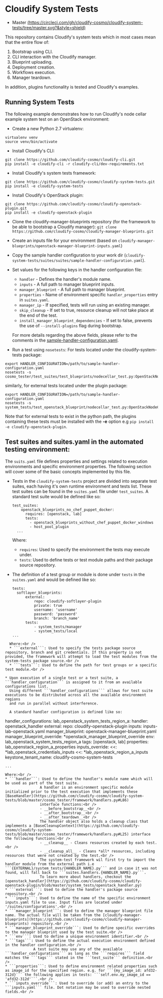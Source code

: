 Cloudify System Tests
==================

* Master [(https://circleci.com/gh/cloudify-cosmo/cloudify-system-tests/tree/master.svg?&style=shield)](https://circleci.com/gh/cloudify-cosmo/cloudify-system-tests/tree/master)


This repository contains Cloudify's system tests which in most cases mean that the entire flow of:

1. Bootstrap using CLI.
2. CLI interaction with the Cloudify manager.
2. Blueprint uploading.
3. Deployment creation.
4. Workflows execution.
5. Manager teardown.

In addition, plugins functionality is tested and Cloudify's examples.

## Running System Tests

The following example demonstrates how to run Cloudify's node cellar example system test on an OpenStack environment:

* Create a new Python 2.7 virtualenv:
```
virtualenv venv
source venv/bin/activate
```

* Install Cloudify's CLI:
```
git clone https://github.com/cloudify-cosmo/cloudify-cli.git
pip install -e cloudify-cli -r cloudify-cli/dev-requirements.txt
```

* Install Cloudify's system tests framework:
```
git clone https://github.com/cloudify-cosmo/cloudify-system-tests.git
pip install -e cloudify-system-tests
```

* Install Cloudify's OpenStack plugin:
```
git clone https://github.com/cloudify-cosmo/cloudify-openstack-plugin.git
pip install -e cloudify-openstack-plugin
```

* Clone the cloudify-manager-blueprints repository (for the framework to be able to bootstrap a Cloudify manager):
```git clone https://github.com/cloudify-cosmo/cloudify-manager-blueprints.git```

* Create an inputs file for your environment (based on `cloudify-manager-blueprints/openstack-manager-blueprint-inputs.yaml`)

* Copy the sample handler configuration to your work dir (`cloudify-system-tests/suites/suites/sample-handler-configuration.yaml`).

* Set values for the following keys in the handler configuration file:
  - ```handler``` - Defines the handler's module name.
  - ```inputs``` - A full path to manager blueprint inputs.
  - ```manager_blueprint``` - A full path to manager blueprint.
  - ```properties``` - Name of environment specific ```handler_properties``` entry in ```suites.yaml```.
  - ```manager_ip``` - If specified, tests will run using an existing manager.
  - ```skip_cleanup``` - If set to true, resource cleanup will not take place at the end of the test.
  - ```install_manager_blueprint_dependencies``` - If set to false, prevents the use of ```--install-plugins``` flag during bootstrap.

  For more details regarding the above fields, please refer to the comments in the [sample-handler-configuration.yaml](https://github.com/cloudify-cosmo/cloudify-system-tests/blob/master/suites/suites/sample-handler-configuration.yaml).

* Run a test using `nosetests`:
For tests located under the cloudify-system-tests package:
```
export HANDLER_CONFIGURATION=/path/to/sample-handler-configuration.yaml
nosetests -s cosmo_tester/test_suites/test_blueprints/nodecellar_test.py:OpenStackNodeCellarTest
```
similarly, for external tests located under the plugin package:
```
export HANDLER_CONFIGURATION=/path/to/sample-handler-configuration.yaml
nosetests -s system_tests/test_openstack_blueprint/nodecellar_test.py:OpenStackNodeCellarTest
```
Note that for external tests to exist in the python path, the plugins containing these tests must be installed with the __-e__ option e.g ```pip install -e cloudify-openstack-plugin```.

## Test suites and suites.yaml in the automated testing environment:

The ```suits.yaml``` file defines properties and settings related to execution environments and specific environment properties.
The following section will cover some of the basic concepts implemented by this file.

* Tests in the ```cloudify-system-tests``` project are divided into separate test suites, each having it's own runtime environment and tests list.
  These test suites can be found in the ```suites.yaml``` file under ```test_suites```. A standard test suite would be defined like so:
  ```
  test_suites:
      openstack_blueprints_no_chef_puppet_docker:
        requires: [openstack, lab]
        tests:
          - openstack_blueprints_without_chef_puppet_docker_windows
          - host_pool_plugin
    ...
    ```
  Where:<br />
  * ```requires```: Used to specify the environment the tests may execute under.<br />
  * ```tests```: Used to define tests or test module paths and their package source repository.<br />

* The definition of a test group or module is done under ```tests``` in the ```suites.yaml``` and would be defined like so:
  ```
  tests:
    softlayer_blueprints:
        external:
            repo: cloudify-softlayer-plugin
            private: true
            username: 'username'
            password: 'password'
            branch: 'branch_name'
        tests:
            - system_tests/manager
            - system_tests/local
  ...
```
  Where:<br />
  * ```external```: Used to specify the tests package source repository, branch and git credentials. If this property is not provided, the framework will attempt to load the test modules from the system-tests package source.<br />
  * ```tests```: Used to define the path for test groups or a specific test module.<br />

* Upon execution of a single test or a test suite, a ```handler_configuration``` is assigned to it from an available configurations list.
  Using different ```handler_configurations``` allows for test suite executions to be distributed across all the available environment regions
  and run in parallel without interference.

  A standard handler configuration is defined like so:
  ```
  handler_configurations:
    lab_openstack_system_tests_region_a:
      handler: openstack_handler
      external:
        repo: cloudify-openstack-plugin
      inputs: inputs-lab-openstack.yaml
      manager_blueprint: openstack-manager-blueprint.yaml
      manager_blueprint_override: *openstack_manager_blueprint_override
      env: lab_openstack_system_tests_region_a
      tags: [openstack, lab]
      properties: lab_openstack_region_a_properties
      inputs_override:
        <<: *lab_openstack_credentials_inputs
        <<: *lab_openstack_region_a_inputs
        keystone_tenant_name: cloudify-cosmo-system-tests

    ...
  ```
  Where:<br />
  * ```handler```: Used to define the handler's module name which will be used as part of the test suite.
                  A handler is an environment specific module initialized prior to the test execution that implements these [BaseHandler](https://github.com/cloudify-cosmo/cloudify-system-tests/blob/master/cosmo_tester/framework/handlers.py#L86)
                  interface functions:<br />
                  - __before_bootstrap__<br />
                  - __after_bootstrap__<br />
                  - __after_teardown__<br />
                  The handler object also holds a cleanup class that implements a [BaseCleanupContext](https://github.com/cloudify-cosmo/cloudify-system-tests/blob/master/cosmo_tester/framework/handlers.py#L25) interface the following functions:<br />
                  - __cleanup__ - Cleans resources created by each test.<br />
                  - __cleanup_all__ - Cleans *all* resources, including resources that were not created by the test.<br />
                  The system-test framework wil first try to import the handler module from the external path i.e ```{EXTERNAL}/system_tests/{HANDLER_NAME}.py``` and in case it was not found, will fall back to ```suites.handlers.{HANDLER_NAME}.py```.
                  To learn more about handlers, checkout the [openstack_handler](https://github.com/cloudify-cosmo/cloudify-openstack-plugin/blob/master/system_tests/openstack_handler.py)
  * ```external```: Used to define the handler's package source repository.<br />
  * ```inputs```: Used to define the name of the specific environment inputs.yaml file to use. Input files are located under '/suites/configurations'.<br />
  * ```manager_blueprint```: Used to define the manager blueprint file name. The actual file will be taken from the [cloudify-manager-blueprints](https://github.com/cloudify-cosmo/cloudify-manager-blueprints) repository.<br />
  * ```manager_blueprint_override```: Used to define specific overrides to the manager blueprint used by the test suite.<br />
  * ```env```: Used to define a unique environment identifier.<br />
  * ```tags```: Used to define the actual execution environment defined in the handler configuration.<br />
               A test suite may use any of the available ```handler_configurations``` as long as the ```requires``` field matches the ```tags``` stated in the ```test_suite``` definition.<br />
  * ```properties```: Used to define environment related properties such as image_id for the specified region. e.g. for ```{my_image_id: afd32-312d}``` the following applies in tests: ```self.env.my_image_id == 'afd32-312d'```.<br />
  * ```inputs_override```: Used to override (or add) an entry to the ```inputs.yaml``` file. Dot notation may be used to override nested fields.<br />


